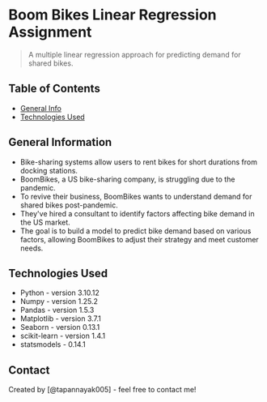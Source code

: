 # Boom Bikes Linear Regression Assignment
> A multiple linear regression approach for predicting demand for shared bikes.


## Table of Contents
* [General Info](#general-information)
* [Technologies Used](#technologies-used)

<!-- You can include any other section that is pertinent to your problem -->

## General Information
-  Bike-sharing systems allow users to rent bikes for short durations from docking stations.
- BoomBikes, a US bike-sharing company, is struggling due to the pandemic.
- To revive their business, BoomBikes wants to understand demand for shared bikes post-pandemic.
- They've hired a consultant to identify factors affecting bike demand in the US market.
- The goal is to build a model to predict bike demand based on various factors, allowing BoomBikes to adjust their strategy and meet customer needs.


## Technologies Used
- Python - version 3.10.12
- Numpy - version 1.25.2
- Pandas - version 1.5.3
- Matplotlib - version 3.7.1
- Seaborn - version 0.13.1
- scikit-learn - version 1.4.1
- statsmodels - 0.14.1

## Contact
Created by [@tapannayak005] - feel free to contact me!